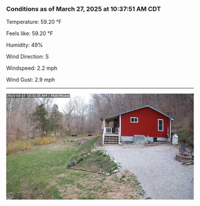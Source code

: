 ### Conditions as of March 27, 2025 at 10:37:51 AM CDT 

Temperature: 59.20 &deg;F

Feels like: 59.20 &deg;F

Humidity: 49%

Wind Direction: S

Windspeed: 2.2 mph

Wind Gust: 2.9 mph

---

<img src="./images/latest.jpeg"/>

